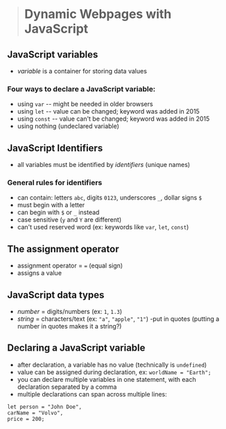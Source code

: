 > # Dynamic Webpages with JavaScript

## JavaScript variables
- *variable* is a container for storing data values

### Four ways to declare a JavaScript variable:
- using `var` -- might be needed in older browsers
- using `let` -- value can be changed; keyword was added in 2015
- using `const` -- value can't be changed; keyword was added in 2015
- using nothing (undeclared variable)

## JavaScript Identifiers
- all variables must be identified by *identifiers* (unique names)

### General rules for identifiers
- can contain: letters `abc`, digits `0123`, underscores `_`, dollar signs `$`
- must begin with a letter
 - can begin with `$` or `_` instead
- case sensitive (`y` and `Y` are different)
- can't used reserved word (ex: keywords like `var`, `let`, `const`)

## The assignment operator
- assignment operator = `=` (equal sign)
- assigns a value

## JavaScript data types
- *number* = digits/numbers (ex: `1`, `1.3`)
- *string* = characters/text (ex: `"a"`, `"apple"`, `"1"`)
    -put in quotes (putting a number in quotes makes it a string?)

## Declaring a JavaScript variable
- after declaration, a variable has no value (technically is `undefined`)
- value can be assigned during declaration, ex: `worldName = "Earth";`
- you can declare multiple variables in one statement, with each declaration separated by a comma
 - multiple declarations can span across multiple lines:
```
let person = "John Doe",
carName = "Volvo",
price = 200;
```
